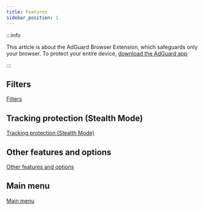 ```yaml
---
title: Features
sidebar_position: 1
---
```


:::info

This article is about the AdGuard Browser Extension, which safeguards only your browser. To protect your entire device, [download the AdGuard app](https://agrd.io/download-kb-adblock)

:::

## Filters

[Filters](/adguard-browser-extension/features/filters.md)

## Tracking protection (Stealth Mode)

[Tracking protection (Stealth Mode)](/adguard-browser-extension/features/stealth-mode.md)

## Other features and options

[Other features and options](/adguard-browser-extension/features/other-features.md)

## Main menu

[Main menu](/adguard-browser-extension/features/main-menu.md)
